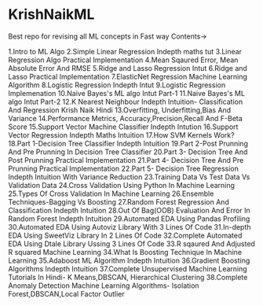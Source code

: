 # KrishNaikML 
Best repo for revising all ML concepts in Fast way
Contents->

1.Intro to ML Algo
2.Simple Linear Regression Indepth maths tut
3.Linear Regression Algo Practical Implementation
4.Mean Sqaured Error, Mean Absolute Error And RMSE 
5.Ridge and Lasso Regression Intut
6.Ridge and Lasso Practical Implementation
7.ElasticNet Regression Machine Learning Algorithm 
8.Logistic Regression Indepth Intut
9.Logistic Regression Implemenation
10.Naive Bayes's ML algo Intut Part-1
11.Naive Bayes's ML algo Intut Part-2
12.K Nearest Neighbour Indepth Intuition- Classification And Regression
Krish Naik Hindi
13.Overfitting, Underfitting,Bias And Variance 
14.Performance Metrics, Accuracy,Precision,Recall And F-Beta Score 
15.Support Vector Machine Classifier Indepth Intution 
16.Support Vector Regression Indepth Maths Intuition 
17.How SVM Kernels Work? 
18.Part 1-Decision Tree Classifier Indepth Intuition 
19.Part 2-Post Prunning And Pre Prunning In Decision Tree Classifier 
20.Part 3- Decision Tree And Post Prunning Practical Implementation 
21.Part 4- Decision Tree And Pre Prunning Practical Implementation
22.Part 5- Decision Tree Regression Indepth Intuition With Variance Reduction
23.Training Data Vs Test Data Vs Validation Data
24.Cross Validation Using Python In Machine Learning
25.Types Of Cross Validation In Machine Learning
26.Ensemble Techniques-Bagging Vs Boosting
27.Random Forest Regression And Classification Indepth Intuition 
28.Out Of Bag(OOB) Evaluation And Error In Random Forest Indepth Intuition 
29.Automated EDA Using Pandas Profiling
30.Automated EDA Using Autoviz Library With 3 Lines Of Code
31.In-depth EDA Using SweetViz Library In 2 Lines Of Code
32.Complete Automated EDA Using Dtale Library Ussing 3 Lines Of Code
33.R sqaured And Adjusted R squared Machine Learning 
34.What Is Boosting Technique In Machine Learning
35.Adaboost ML Algorithm Indepth Intuition
36.Gradient Boosting Algorithms Indepth Intuition
37.Complete Unsupervised Machine Learning Tutorials In Hindi- K Means,DBSCAN, Hierarchical Clustering
38.Complete Anomaly Detection Machine Learning Algorithms- Isolation Forest,DBSCAN,Local Factor Outlier











